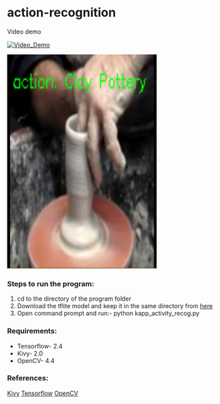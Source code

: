 # action-recognition

Video demo

[![Video_Demo](https://img.youtube.com/vi/2e0dKyALA-w/0.jpg)](https://www.youtube.com/watch?v=2e0dKyALA-w)

<img src="https://github.com/computervisionpro/action-recognition/blob/main/activity-recognition.png" alt="Output" width="350" height="500">


### Steps to run the program:

1. cd to the directory of the program folder
2. Download the tflite model and keep it in the same directory from [here](https://drive.google.com/file/d/1HVZAp7QSxF_5gSLR5zRKOP54q4mg1rU7/view?usp=sharing)
3. Open command prompt and run:- python kapp_activity_recog.py



### Requirements:

- Tensorflow- 2.4
- Kivy- 2.0
- OpenCV- 4.4


### References:

[Kivy](http://inclem.net/pages/kivy-crash-course/)
[Tensorflow](https://www.tensorflow.org/lite)
[OpenCV](https://www.pyimagesearch.com/)
